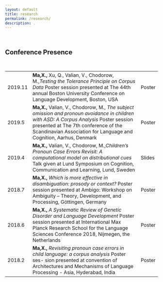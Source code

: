 ```yaml
---
layout: default
title: research
permalink: /research/
description: .
---
```

<p><br />
<h2>Conference Presence</h2>
<br>
<table style="width:100%">
  <tr>
  	<td>2019.11</td>
    <td><b>Ma,X.,</b> Xu, Q., Valian, V., Chodorow, M.,<i>Testing the Tolerance Principle on Corpus Data</i> Poster session presented at The 44th annual Boston University Conference on Language Development, Boston, USA</td>
    <td>Poster</td>
  </tr>
  <tr>
    <td>2019.5</td>
    <td><b>Ma,X.,</b> Valian, V., Chodorow, M., <i>The subject omission and pronoun avoidance in children with ASD: A Corpus Analysis</i> Poster session presented at The 7th conference of the Scandinavian Association for Language and Cognition, Aarhus, Denmark</td>
    <td>Poster</td>
  </tr>
  <tr>
    <td>2019.4</td>
    <td><b>Ma,X.,</b> Valian, V., Chodorow, M.,<i>Children’s Pronoun Case Errors Revisit: A computational model on distributional cues</i> Talk given at Lund Symposium on Cognition, Communication and Learning, Lund, Sweden</td> 
    <td>Slides</td>
  </tr>
  <tr>
    <td>2018.7</td>
    <td><b>Ma,X.,</b> <i>Which is more effective in disambiguation: prosody or context?</i> Poster session presented at Ambigo: Workshop on Ambiguity – Theory, Development, and Processing, Göttingen, Germany</td> 
    <td>Poster</td>
  </tr>
  <tr>
    <td>2018.6</td>
    <td><b>Ma,X.,</b> <i>A Systematic Review of Genetic Disorder and Language Development</i> Poster session presented at International Max Planck Research School for the Language Sciences Conference 2018, Nijmegen, the Netherlands</td> 
    <td>Poster</td>
  </tr>
  <tr>
    <td>2018.2</td>
    <td><b>Ma,X.,</b> <i>Revisiting pronoun case errors in child language: a corpus analysis</i> Poster ses- sion presented at convention of Architectures and Mechanisms of Language Processing - Asia, Hyderabad, India</td> 
    <td>Poster</td>
  </tr>
</table>
</p>